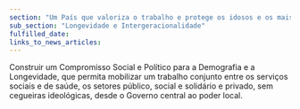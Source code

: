 ```yaml
---
section: "Um País que valoriza o trabalho e protege os idosos e os mais vulneráveis"
sub_section: "Longevidade e Intergeracionalidade"
fulfilled_date:
links_to_news_articles:
---
```


Construir um Compromisso Social e Político para a Demografia e a Longevidade, que permita mobilizar um trabalho conjunto entre os serviços sociais e de saúde, os setores público, social e solidário e privado, sem cegueiras ideológicas, desde o Governo central ao poder local.